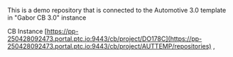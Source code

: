 This is a demo repository that is connected to the Automotive 3.0 template in "Gabor CB 3.0" instance

CB Instance
[https://pp-250428092473.portal.ptc.io:9443/cb/project/DO178C](https://pp-250428092473.portal.ptc.io:9443/cb/project/AUTTEMP/repositories)
,

